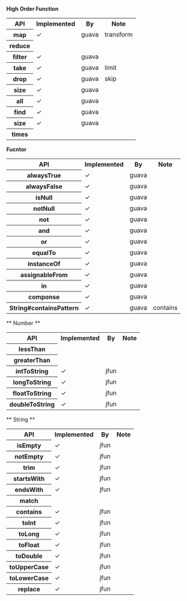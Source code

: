 **High Order Function**
<table>
<tr>
<th>
API
</th>
<th>
Implemented
</th>
<th>
By
</th>
<th>
Note
</th>
</tr>

<tr>
<th>
map
</th>
<td>
&#10003;
</td>
<td>
guava
</td>
<td>
transform
</td>
</tr>

<tr>
<th>
reduce
</th>
<td>
</td>
<td>
</td>
<td>
</td>
</tr>

<tr>
<th>
filter
</th>
<td>
&#10003;
</td>
<td>
guava
</td>
<td>
</td>
</tr>

<tr>
<th>
take
</th>
<td>
&#10003;
</td>
<td>
guava
</td>
<td>
limit
</td>
</tr>

<tr>
<th>
drop
</th>
<td>
&#10003;
</td>
<td>
guava
</td>
<td>
skip
</td>
</tr>

<tr>
<th>
size
</th>
<td>
&#10003;
</td>
<td>
guava
</td>
<td>
</td>
</tr>

<tr>
<th>
all
</th>
<td>
&#10003;
</td>
<td>
guava
</td>
<td>
</td>
</tr>

<tr>
<th>
find
</th>
<td>
&#10003;
</td>
<td>
guava
</td>
<td>
</td>
</tr>

<tr>
<th>
size
</th>
<td>
&#10003;
</td>
<td>
guava
</td>
<td>
</td>
</tr>

<tr>
<th>
times
</th>
<td>
</td>
<td>
</td>
<td>
</td>
</tr>

</table>

**Fucntor**
<table>

<tr>
<th>
API
</th>
<th>
Implemented
</th>
<th>
By
</th>
<th>
Note
</th>
</tr>

<tr>
<th>
alwaysTrue
</th>
<td>
&#10003;
</td>
<td>
guava
</td>
<td>
</td>
</tr>

<tr>
<th>
alwaysFalse
</th>
<td>
&#10003;
</td>
<td>
guava
</td>
<td>
</td>
</tr>

<tr>
<th>
isNull
</th>
<td>
&#10003;
</td>
<td>
guava
</td>
<td>
</td>
</tr>

<tr>
<th>
notNull
</th>
<td>
&#10003;
</td>
<td>
guava
</td>
<td>
</td>
</tr>

<tr>
<th>
not
</th>
<td>
&#10003;
</td>
<td>
guava
</td>
<td>
</td>
</tr>

<tr>
<th>
and
</th>
<td>
&#10003;
</td>
<td>
guava
</td>
<td>
</td>
</tr>

<tr>
<th>
or
</th>
<td>
&#10003;
</td>
<td>
guava
</td>
<td>
</td>
</tr>

<tr>
<th>
equalTo
</th>
<td>
&#10003;
</td>
<td>
guava
</td>
<td>
</td>
</tr>

<tr>
<th>
instanceOf
</th>
<td>
&#10003;
</td>
<td>
guava
</td>
<td>
</td>
</tr>

<tr>
<th>
assignableFrom
</th>
<td>
&#10003;
</td>
<td>
guava
</td>
<td>
</td>
</tr>

<tr>
<th>
in
</th>
<td>
&#10003;
</td>
<td>
guava
</td>
<td>
</td>
</tr>

<tr>
<th>
componse
</th>
<td>
&#10003;
</td>
<td>
guava
</td>
<td>
</td>
</tr>

<tr>
<th>
String#containsPattern
</th>
<td>
&#10003;
</td>
<td>
guava
</td>
<td>
contains
</td>
</tr>

</table>

** Number **
<table>

<tr>
<th>
API
</th>
<th>
Implemented
</th>
<th>
By
</th>
<th>
Note
</th>

<tr>
<th>
lessThan
</th>
<td>
</td>
<td>
</td>
<td>
</td>
</tr>

<tr>
<th>
greaterThan
</th>
<td>
</td>
<td>
</td>
<td>
</td>
</tr>

<tr>
<th>
intToString
</th>
<td>
&#10003;
</td>
<td>
jfun
</td>
<td>
</td>
</tr>

<tr>
<th>
longToString
</th>
<td>
&#10003;
</td>
<td>
jfun
</td>
<td>
</td>
</tr>

<tr>
<th>
floatToString
</th>
<td>
&#10003;
</td>
<td>
jfun
</td>
<td>
</td>
</tr>
<tr>

<th>
doubleToString
</th>
<td>
&#10003;
</td>
<td>
jfun
</td>
<td>
</td>
</tr>

</table>

** String **
<table>

<tr>
<th>
API
</th>
<th>
Implemented
</th>
<th>
By
</th>
<th>
Note
</th>

<tr>
<th>
isEmpty
</th>
<td>
&#10003;
</td>
<td>
jfun
</td>
<td>
</td>
</tr>

<tr>
<th>
notEmpty
</th>
<td>
&#10003;
</td>
<td>
jfun
</td>
<td>
</td>
</tr>

<tr>
<th>
trim
</th>
<td>
&#10003;
</td>
<td>
jfun
</td>
<td>
</td>
</tr>

<tr>
<th>
startsWith
</th>
<td>
&#10003;
</td>
<td>
jfun
</td>
<td>
</td>
</tr>

<tr>
<th>
endsWith
</th>
<td>
&#10003;
</td>
<td>
jfun
</td>
<td>
</td>
</tr>

<tr>
<th>
match
</th>
<td>
</td>
<td>
</td>
<td>
</td>
</tr>

<tr>
<th>
contains
</th>
<td>
&#10003;
</td>
<td>
jfun
</td>
<td>
</td>
</tr>

<tr>
<th>
toInt
</th>
<td>
&#10003;
</td>
<td>
jfun
</td>
<td>
</td>
</tr>

<tr>
<th>
toLong
</th>
<td>
&#10003;
</td>
<td>
jfun
</td>
<td>
</td>
</tr>

<tr>
<th>
toFloat
</th>
<td>
&#10003;
</td>
<td>
jfun
</td>
<td>
</td>
</tr>

<tr>
<th>
toDouble
</th>
<td>
&#10003;
</td>
<td>
jfun
</td>
<td>
</td>

<tr>
<th>
toUpperCase
</th>
<td>
&#10003;
</td>
<td>
jfun
</td>
<td>
</td>
</tr>

<tr>
<th>
toLowerCase
</th>
<td>
&#10003;
</td>
<td>
jfun
</td>
<td>
</td>
</tr>

<tr>
<th>
replace
</th>
<td>
&#10003;
</td>
<td>
jfun
</td>
<td>
</td>
</tr>

</table>